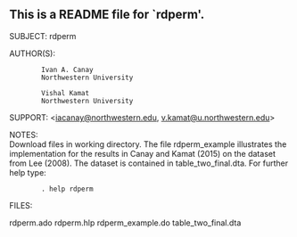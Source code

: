 This is a README file for `rdperm'.
------------------------------------------------------------------------------

SUBJECT:    rdperm

AUTHOR(S):  

            Ivan A. Canay
            Northwestern University

            Vishal Kamat
            Northwestern University

SUPPORT:    <iacanay@northwestern.edu, v.kamat@u.northwestern.edu>

NOTES:      
            Download files in working directory. The file rdperm_example
            illustrates the implementation for the results in Canay and Kamat 
            (2015) on the dataset from Lee (2008). The dataset is contained in
            table_two_final.dta. For further help type:

            . help rdperm

FILES:

rdperm.ado
rdperm.hlp
rdperm_example.do
table_two_final.dta